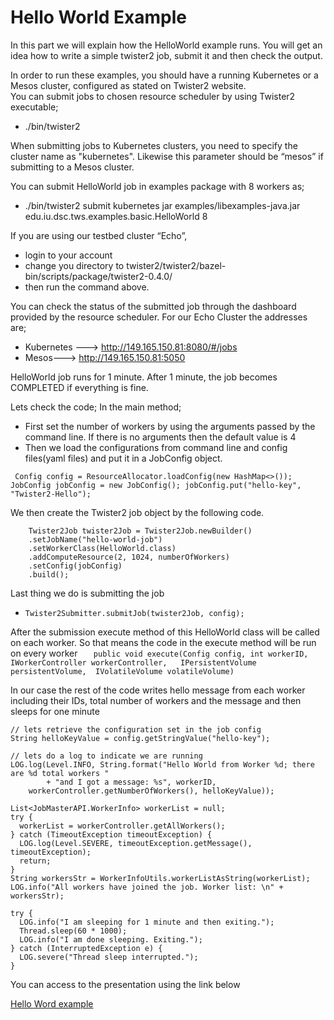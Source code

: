 # Hello World Example

In this part we will explain how the HelloWorld example runs.
You will get an idea how to write a simple twister2 job,
submit it and then check the output.

In order to run these examples, you should have a running Kubernetes or a Mesos cluster, configured as stated on Twister2 website.  
You can submit jobs to chosen resource scheduler by using Twister2 executable;
* ./bin/twister2

When submitting jobs to Kubernetes clusters, you need to specify the cluster name as "kubernetes".  Likewise this parameter should be “mesos” if submitting to a Mesos cluster. 

You can submit HelloWorld job in examples package with 8 workers as;
* ./bin/twister2 submit kubernetes jar examples/libexamples-java.jar edu.iu.dsc.tws.examples.basic.HelloWorld 8

If you are using our testbed cluster “Echo”, 
* login to your account 
* change you directory to  twister2/twister2/bazel-bin/scripts/package/twister2-0.4.0/ 
* then run the command above. 

You can check the status of the submitted job through the dashboard provided by the resource scheduler.  For our Echo Cluster the addresses are;
* Kubernetes ---> http://149.165.150.81:8080/#/jobs
* Mesos---> http://149.165.150.81:5050

HelloWorld job runs for 1 minute. After 1 minute, the job becomes COMPLETED if everything is fine.

Lets check the code; In the main method;
* First set the number of workers by using the arguments passed by the command line. If there is no arguments then the default value is 4
* Then we load the configurations from command line and config files(yaml files) and put it in a JobConfig object. 
  
 ` Config config = ResourceAllocator.loadConfig(new HashMap<>());
  JobConfig jobConfig = new JobConfig();
  jobConfig.put("hello-key", "Twister2-Hello");`

We then create the Twister2 job object by the following code. 
   
   		Twister2Job twister2Job = Twister2Job.newBuilder()
   		.setJobName("hello-world-job")
   		.setWorkerClass(HelloWorld.class)
   		.addComputeResource(2, 1024, numberOfWorkers)
   		.setConfig(jobConfig)
   		.build();

Last thing we do is submitting the job
   
   * `Twister2Submitter.submitJob(twister2Job, config);`

After the submission execute method of this HelloWorld class will be called on each worker. So that means the code in the execute method will be run on every worker
    `   public void execute(Config config, int workerID,    
        IWorkerController workerController,  
        IPersistentVolume persistentVolume, 
         IVolatileVolume volatileVolume)`

In our case the rest of the code writes hello message from each worker including their IDs, total number of workers and the message and then sleeps for one minute

    // lets retrieve the configuration set in the job config
    String helloKeyValue = config.getStringValue("hello-key");

    // lets do a log to indicate we are running
    LOG.log(Level.INFO, String.format("Hello World from Worker %d; there are %d total workers "
            + "and I got a message: %s", workerID,
        workerController.getNumberOfWorkers(), helloKeyValue));

    List<JobMasterAPI.WorkerInfo> workerList = null;
    try {
      workerList = workerController.getAllWorkers();
    } catch (TimeoutException timeoutException) {
      LOG.log(Level.SEVERE, timeoutException.getMessage(), timeoutException);
      return;
    }
    String workersStr = WorkerInfoUtils.workerListAsString(workerList);
    LOG.info("All workers have joined the job. Worker list: \n" + workersStr);

    try {
      LOG.info("I am sleeping for 1 minute and then exiting.");
      Thread.sleep(60 * 1000);
      LOG.info("I am done sleeping. Exiting.");
    } catch (InterruptedException e) {
      LOG.severe("Thread sleep interrupted.");
    }


You can access to the presentation using the link below

[Hello Word example](https://docs.google.com/presentation/d/1ZMeO5aofZZNKwoR66N6b4hzSJqlGlbWgZLOq8Ie6vl0/edit#slide=id.p)


